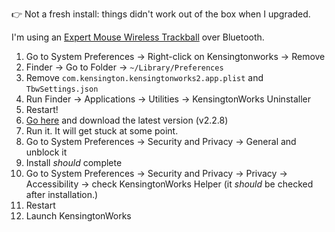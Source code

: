 👉 Not a fresh install: things didn't work out of the box when I upgraded. 

I'm using an [Expert Mouse Wireless Trackball](https://www.kensington.com/p/products/electronic-control-solutions/trackball-products/expert-mouse-wireless-trackball/) over Bluetooth.

1. Go to System Preferences &rarr; Right-click on Kensingtonworks &rarr; Remove
2. Finder &rarr; Go to Folder &rarr; `~/Library/Preferences`
3. Remove `com.kensington.kensingtonworks2.app.plist` and `TbwSettings.json`
4. Run Finder &rarr; Applications &rarr; Utilities &rarr; KensingtonWorks Uninstaller
5. Restart!
6. [Go here](https://www.kensington.com/p/products/electronic-control-solutions/trackball-products/expert-mouse-wireless-trackball/) and download the latest version (v2.2.8) 
7. Run it. It will get stuck at some point.
8. Go to System Preferences &rarr; Security and Privacy &rarr; General and unblock it
9. Install _should_ complete
10. Go to System Preferences &rarr; Security and Privacy &rarr; Privacy &rarr; Accessibility &rarr; check KensingtonWorks Helper (it _should_ be checked after installation.)
11. Restart
12. Launch KensingtonWorks
